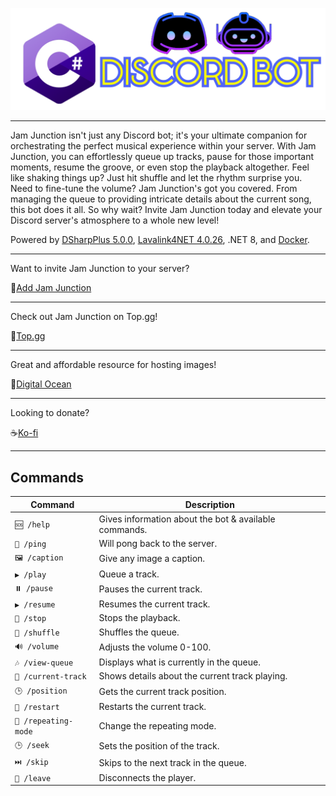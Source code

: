 ![image](/Images/Discord%20Logo.png)

---

Jam Junction isn't just any Discord bot; it's your ultimate companion for orchestrating the perfect musical experience within your server. With Jam Junction, you can effortlessly queue up tracks, pause for those important moments, resume the groove, or even stop the playback altogether. Feel like shaking things up? Just hit shuffle and let the rhythm surprise you. Need to fine-tune the volume? Jam Junction's got you covered. From managing the queue to providing intricate details about the current song, this bot does it all. So why wait? Invite Jam Junction today and elevate your Discord server's atmosphere to a whole new level!

Powered by [DSharpPlus 5.0.0](https://github.com/DSharpPlus/DSharpPlus), [Lavalink4NET 4.0.26](https://github.com/angelobreuer/Lavalink4NET), .NET 8, and [Docker](https://www.docker.com/).

---

Want to invite Jam Junction to your server?

🤖[Add Jam Junction](https://discord.com/oauth2/authorize?client_id=1181700334561796227)

---

Check out Jam Junction on Top.gg!

🎩[Top.gg](https://top.gg/bot/1181700334561796227)

---

Great and affordable resource for hosting images!

🌊[Digital Ocean](https://www.digitalocean.com)

---

Looking to donate?

☕[Ko-fi](https://ko-fi.com/jamjunction)

---

## Commands
| Command | Description |
| ------------- | ------------- |
| `🆘 /help` | Gives information about the bot & available commands. |
| `🏓 /ping` | Will pong back to the server. |
| `🖼️ /caption` | Give any image a caption.
| `▶️ /play` | Queue a track. |
| `⏸️ /pause` | Pauses the current track. |
| `▶️ /resume` | Resumes the current track. |
| `🛑 /stop` | Stops the playback.  |
| `🔀 /shuffle` | Shuffles the queue. |
| `🔊 /volume` | Adjusts the volume 0-100. |
| `🎶 /view-queue` | Displays what is currently in the queue. |
| `📄 /current-track` | Shows details about the current track playing. |
| `🕒 /position` | Gets the current track position. |
| `🔄 /restart` | Restarts the current track. |
| `🔁 /repeating-mode` | Change the repeating mode. |
| `🕒 /seek` | Sets the position of the track. |
| `⏭️ /skip` | Skips to the next track in the queue. |
| `🔌 /leave` | Disconnects the player. |